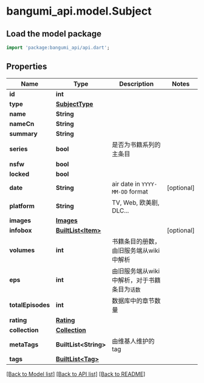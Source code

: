 # bangumi_api.model.Subject

## Load the model package
```dart
import 'package:bangumi_api/api.dart';
```

## Properties
Name | Type | Description | Notes
------------ | ------------- | ------------- | -------------
**id** | **int** |  | 
**type** | [**SubjectType**](SubjectType.md) |  | 
**name** | **String** |  | 
**nameCn** | **String** |  | 
**summary** | **String** |  | 
**series** | **bool** | 是否为书籍系列的主条目 | 
**nsfw** | **bool** |  | 
**locked** | **bool** |  | 
**date** | **String** | air date in `YYYY-MM-DD` format | [optional] 
**platform** | **String** | TV, Web, 欧美剧, DLC... | 
**images** | [**Images**](Images.md) |  | 
**infobox** | [**BuiltList&lt;Item&gt;**](Item.md) |  | [optional] 
**volumes** | **int** | 书籍条目的册数，由旧服务端从wiki中解析 | 
**eps** | **int** | 由旧服务端从wiki中解析，对于书籍条目为`话数` | 
**totalEpisodes** | **int** | 数据库中的章节数量 | 
**rating** | [**Rating**](Rating.md) |  | 
**collection** | [**Collection**](Collection.md) |  | 
**metaTags** | **BuiltList&lt;String&gt;** | 由维基人维护的 tag | 
**tags** | [**BuiltList&lt;Tag&gt;**](Tag.md) |  | 

[[Back to Model list]](../README.md#documentation-for-models) [[Back to API list]](../README.md#documentation-for-api-endpoints) [[Back to README]](../README.md)


